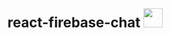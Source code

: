 # react-firebase-chat <img src="https://media.giphy.com/media/J2awouDsf23R2vo2p5/giphy.gif" width="39px">
